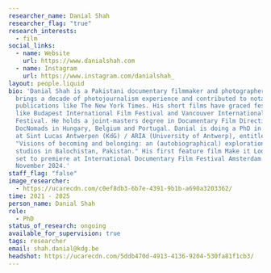 ```yaml
---
researcher_name: Danial Shah
researcher_flag: "true"
research_interests:
  - film
social_links:
  - name: Website
    url: https://www.danialshah.com
  - name: Instagram
    url: https://www.instagram.com/danialshah_
layout: people.liquid
bio: 'Danial Shah is a Pakistani documentary filmmaker and photographer. Danial
  brings a decade of photojournalism experience and contributed to notable
  publications like The New York Times. His short films have graced festivals
  like Budapest International Film Festival and Vancouver International Film
  Festival. He holds a joint-masters degree in Documentary Film Direction from
  DocNomads in Hungary, Belgium and Portugal. Danial is doing a PhD in the arts
  at Sint Lucas Antwerpen (KdG) / ARIA (University of Antwerp), entitled
  "Visions of becoming and belonging: an (autobiographical) exploration of photo
  studios in Balochistan, Pakistan." His first feature film Make it Look Real is
  set to premiere at International Documentary Film Festival Amsterdam (IDFA) in
  November 2024.'
staff_flag: "false"
image_researcher:
  - https://ucarecdn.com/c0ef8db3-6b7e-4391-9b1b-a690a3203362/
time: 2021 - 2025
person_name: Danial Shah
role:
  - PhD
status_of_research: ongoing
available_for_supervision: true
tags: researcher
email: shah.danial@kdg.be
headshot: https://ucarecdn.com/5ddb470d-4913-4136-9204-530fa81f1cb3/
---
```

